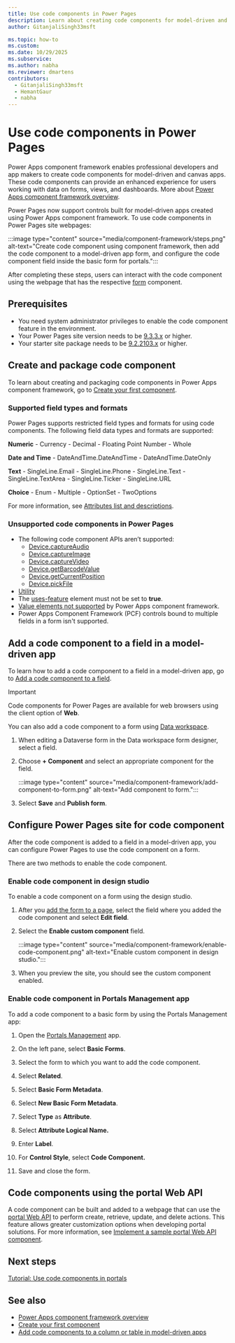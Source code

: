 ```yaml
---
title: Use code components in Power Pages
description: Learn about creating code components for model-driven and canvas apps using Power Apps component framework inside Power Pages.
author: GitanjaliSingh33msft

ms.topic: how-to
ms.custom: 
ms.date: 10/29/2025
ms.subservice: 
ms.author: nabha
ms.reviewer: dmartens
contributors:
  - GitanjaliSingh33msft
  - HemantGaur
  - nabha
---
```


# Use code components in Power Pages

Power Apps component framework enables professional developers and app makers to create code components for model-driven and canvas apps. These code components can provide an enhanced experience for users working with data on forms, views, and dashboards. More about [Power Apps component framework overview](/power-apps/developer/component-framework/overview).

Power Pages now support controls built for model-driven apps created using Power Apps component framework. To use code components in Power Pages site webpages:

:::image type="content" source="media/component-framework/steps.png" alt-text="Create code component using component framework, then add the code component to a model-driven app form, and configure the code component field inside the basic form for portals.":::

After completing these steps, users can interact with the code component using the webpage that has the respective [form](../getting-started/add-form.md) component.  

## Prerequisites

- You need system administrator privileges to enable the code component feature in the environment.
- Your Power Pages site version needs to be [9.3.3.x](/power-apps/maker/portals/versions/version-9.3.3.x) or higher.
- Your starter site package needs to be [9.2.2103.x](/power-apps/maker/portals/versions/package-version-9.2.2103) or higher.

## Create and package code component

To learn about creating and packaging code components in Power Apps component framework, go to [Create your first component](/power-apps/developer/component-framework/implementing-controls-using-typescript).

### Supported field types and formats

Power Pages supports restricted field types and formats for using code components. The following field data types and formats are supported:

**Numeric**
    - Currency
    - Decimal
    - Floating Point Number
    - Whole

**Date and Time**
    - DateAndTime.DateAndTime
    - DateAndTime.DateOnly

**Text**
    - SingleLine.Email
    - SingleLine.Phone
    - SingleLine.Text
    - SingleLine.TextArea
    - SingleLine.Ticker
    - SingleLine.URL

**Choice**
    - Enum
    - Multiple
    - OptionSet
    - TwoOptions

For more information, see [Attributes list and descriptions](/power-apps/developer/component-framework/manifest-schema-reference/property#remarks).

### Unsupported code components in Power Pages

- The following code component APIs aren’t supported:
    - [Device.captureAudio](/power-apps/developer/component-framework/reference/device/captureaudio)
    - [Device.captureImage](/power-apps/developer/component-framework/reference/device/captureimage)
    - [Device.captureVideo](/power-apps/developer/component-framework/reference/device/capturevideo)
    - [Device.getBarcodeValue](/power-apps/developer/component-framework/reference/device/getbarcodevalue)
    - [Device.getCurrentPosition](/power-apps/developer/component-framework/reference/device/getcurrentposition)
    - [Device.pickFile](/power-apps/developer/component-framework/reference/device/pickfile)
- [Utility](/power-apps/developer/component-framework/reference/utility)
- The [uses-feature](/power-apps/developer/component-framework/manifest-schema-reference/uses-feature) element must not be set to **true**.
- [Value elements not supported](/power-apps/developer/component-framework/manifest-schema-reference/property#value-elements-that-are-not-supported) by Power Apps component framework.
- Power Apps Component Framework (PCF) controls bound to multiple fields in a form isn't supported.

## Add a code component to a field in a model-driven app

To learn how to add a code component to a field in a model-driven app, go to [Add a code component to a field](/power-apps/developer/component-framework/add-custom-controls-to-a-field-or-entity#add-a-code-component-to-a-column).

> [!IMPORTANT]
> Code components for Power Pages are available for web browsers using the client option of **Web**.

You can also add a code component to a form using [Data workspace](data-workspace-forms.md).

1. When editing a Dataverse form in the Data workspace form designer, select a field.

1. Choose **+ Component** and select an appropriate component for the field.

    :::image type="content" source="media/component-framework/add-component-to-form.png" alt-text="Add component to form.":::

1. Select **Save** and **Publish form**.

## Configure Power Pages site for code component

After the code component is added to a field in a model-driven app, you can configure Power Pages to use the code component on a form.

There are two methods to enable the code component.

### Enable code component in design studio

To enable a code component on a form using the design studio.

1. After you [add the form to a page](../getting-started/add-form.md), select the field where you added the code component and select **Edit field**.

1. Select the **Enable custom component** field.

    :::image type="content" source="media/component-framework/enable-code-component.png" alt-text="Enable custom component in design studio.":::

1. When you preview the site, you should see the custom component enabled.

### Enable code component in Portals Management app

To add a code component to a basic form by using the Portals Management app:

1. Open the [Portals Management](portal-management-app.md) app.

1. On the left pane, select **Basic Forms**.

1. Select the form to which you want to add the code component.

1. Select **Related**.

1. Select **Basic Form Metadata**.

1. Select **New Basic Form Metadata**.

1. Select **Type** as **Attribute**.

1. Select **Attribute Logical Name.**

1. Enter **Label**.

1. For **Control Style**, select **Code Component.**

1. Save and close the form.

## Code components using the portal Web API

A code component can be built and added to a webpage that can use the [portal Web API](web-api-overview.md) to perform create, retrieve, update, and delete actions. This feature allows greater customization options when developing portal solutions. For more information, see [Implement a sample portal Web API component](implement-webapi-component.md).

## Next steps

[Tutorial: Use code components in portals](component-framework-tutorial.md)

## See also

- [Power Apps component framework overview](/power-apps/developer/component-framework/overview) 
- [Create your first component](/power-apps/developer/component-framework/implementing-controls-using-typescript) 
- [Add code components to a column or table in model-driven apps](/power-apps/developer/component-framework/add-custom-controls-to-a-field-or-entity)


